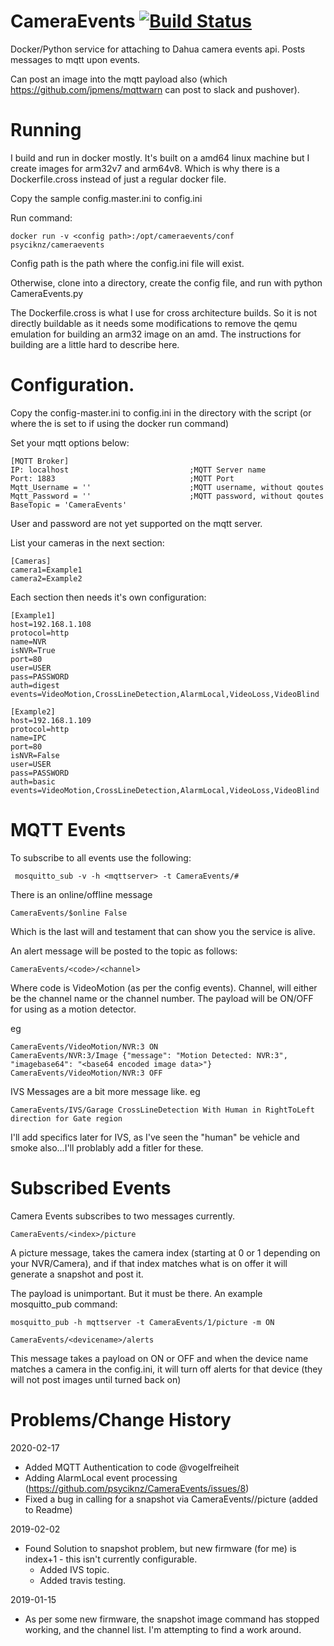 # CameraEvents [![Build Status](https://travis-ci.com/psyciknz/CameraEvents.svg?branch=master)](https://travis-ci.com/psyciknz/CameraEvents)



Docker/Python service for attaching to Dahua camera events api.  Posts messages to mqtt upon events.

Can post an image into the mqtt payload also (which https://github.com/jpmens/mqttwarn can post to slack and pushover).

# Running

I build and run in docker mostly.  It's built on a amd64 linux machine but I create images for arm32v7 and arm64v8.  Which is why there is a Dockerfile.cross instead of just a regular docker file.  

Copy the sample config.master.ini to config.ini

Run command:
```
docker run -v <config path>:/opt/cameraevents/conf psyciknz/cameraevents
```
Config path is the path where the config.ini file will exist.

Otherwise, clone into a directory, create the config file, and run with python CameraEvents.py

The Dockerfile.cross is what I use for cross architecture builds.  So it is not directly buildable as it needs some modifications to remove the qemu emulation for building an arm32 image on an amd.  The instructions for building are a little hard to describe here.



# Configuration.

Copy the config-master.ini to config.ini in the directory with the script (or where the <config path> is set to if using the docker run command)

Set your mqtt options below:
```
[MQTT Broker]
IP: localhost                           ;MQTT Server name
Port: 1883                              ;MQTT Port
Mqtt_Username = ''                      ;MQTT username, without qoutes
Mqtt_Password = ''                      ;MQTT password, without qoutes
BaseTopic = 'CameraEvents'
```

User and password are not yet supported on the mqtt server.

List your cameras in the next section:
```
[Cameras]
camera1=Example1
camera2=Example2
```

Each section then needs it's own configuration:
```
[Example1]
host=192.168.1.108
protocol=http
name=NVR
isNVR=True
port=80
user=USER
pass=PASSWORD
auth=digest
events=VideoMotion,CrossLineDetection,AlarmLocal,VideoLoss,VideoBlind
			
[Example2]
host=192.168.1.109
protocol=http
name=IPC
port=80
isNVR=False
user=USER
pass=PASSWORD
auth=basic
events=VideoMotion,CrossLineDetection,AlarmLocal,VideoLoss,VideoBlind
```

# MQTT Events
To subscribe to all events use the following:
```
 mosquitto_sub -v -h <mqttserver> -t CameraEvents/#
```

There is an online/offline message
```
CameraEvents/$online False
```
Which is the last will and testament that can show you the service is alive.

An alert message will be posted to the topic as follows:
```
CameraEvents/<code>/<channel> 
```
Where code is VideoMotion (as per the config events).  Channel, will either be the channel name or the channel number.
The payload will be ON/OFF for using as a motion detector.

eg
```
CameraEvents/VideoMotion/NVR:3 ON
CameraEvents/NVR:3/Image {"message": "Motion Detected: NVR:3", "imagebase64": "<base64 encoded image data>"}
CameraEvents/VideoMotion/NVR:3 OFF
```

IVS Messages are a bit more message like.
eg
```
CameraEvents/IVS/Garage CrossLineDetection With Human in RightToLeft direction for Gate region
```
I'll add specifics later for IVS, as I've seen the "human" be vehicle and smoke also...I'll problably add a fitler for these.

# Subscribed Events

Camera Events subscribes to two messages currently.

```
CameraEvents/<index>/picture
```

A picture message, takes the camera index (starting at 0 or 1 depending on your NVR/Camera), and if that index matches what is on offer it will generate a snapshot and post it.

The payload is unimportant.  But it must be there.  An example mosquitto_pub command:
```
mosquitto_pub -h mqttserver -t CameraEvents/1/picture -m ON
```

```
CameraEvents/<devicename>/alerts
```
This message takes a payload on ON or OFF and when the device name matches a camera in the config.ini, it will turn off alerts for that device (they will not post images until turned back on)



# Problems/Change History

2020-02-17
- Added MQTT Authentication to code @vogelfreiheit
- Adding AlarmLocal event processing (https://github.com/psyciknz/CameraEvents/issues/8)
- Fixed a bug in calling for a snapshot via CameraEvents/<index>/picture (added to Readme)

2019-02-02 
- Found Solution to snapshot problem, but new firmware (for me) is index+1 - this isn't currently configurable.
  - Added IVS topic.
  - Added travis testing.

2019-01-15 
- As per some new firmware, the snapshot image command has stopped working, and the channel list.  I'm attempting to find a work around.


